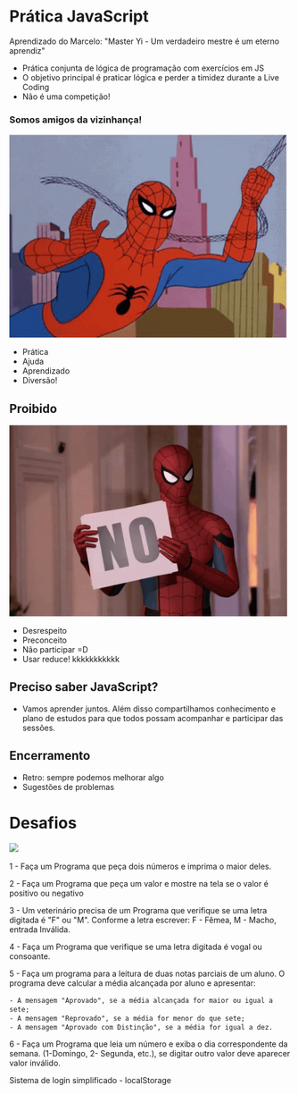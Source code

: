 # Prática JavaScript

Aprendizado do Marcelo: "Master Yi - Um verdadeiro mestre é um eterno aprendiz"

- Prática conjunta de lógica de programação com exercícios em JS
- O objetivo principal é praticar lógica e perder a timidez durante a Live Coding
- Não é uma competição!

### Somos amigos da vizinhança!
![](assets/spiderman.gif)

- Prática
- Ajuda
- Aprendizado
- Diversão!

## Proibido
![](assets/spiderman-magic.gif)
- Desrespeito
- Preconceito
- Não participar =D
- Usar reduce! kkkkkkkkkkk

## Preciso saber JavaScript?
- Vamos aprender juntos. Além disso compartilhamos conhecimento e plano de estudos para que todos possam acompanhar e participar das sessões.

## Encerramento
- Retro: sempre podemos melhorar algo
- Sugestões de problemas

# Desafios
![](assets/spiderman-angry.gif)

1 - Faça um Programa que peça dois números e imprima o maior deles.

2 - Faça um Programa que peça um valor e mostre na tela se o valor é positivo ou negativo

3 - Um veterinário precisa de um Programa que verifique se uma letra digitada é "F" ou "M". Conforme a letra escrever: F - Fêmea, M - Macho, entrada Inválida.

4 - Faça um Programa que verifique se uma letra digitada é vogal ou consoante.

5 - Faça um programa para a leitura de duas notas parciais de um aluno. O programa deve calcular a média alcançada por aluno e apresentar:

    - A mensagem "Aprovado", se a média alcançada for maior ou igual a sete;
    - A mensagem "Reprovado", se a média for menor do que sete;
    - A mensagem "Aprovado com Distinção", se a média for igual a dez.
6 - Faça um Programa que leia um número e exiba o dia correspondente da semana. (1-Domingo, 2- Segunda, etc.), se digitar outro valor deve aparecer valor inválido.


Sistema de login simplificado - localStorage
